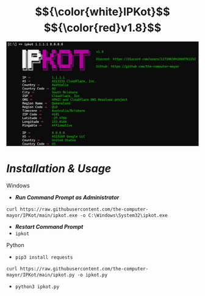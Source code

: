 # $${\color{white}IPKot}$$ $${\color{red}v1.8}$$
![](https://github.com/the-computer-mayor/computer-mayor-db/blob/main/ipkotV1.8.png?raw=true)
# *Installation & Usage*
Windows
   - ***Run Command Prompt as Administrator***
```
curl https://raw.githubusercontent.com/the-computer-mayor/IPKot/main/ipkot.exe -o C:\Windows\System32\ipkot.exe
```
   - ***Restart Command Prompt***
   - `ipkot`

Python
   - `pip3 install requests`
```
curl https://raw.githubusercontent.com/the-computer-mayor/IPKot/main/ipkot.py -o ipkot.py
```
   - `python3 ipkot.py`
